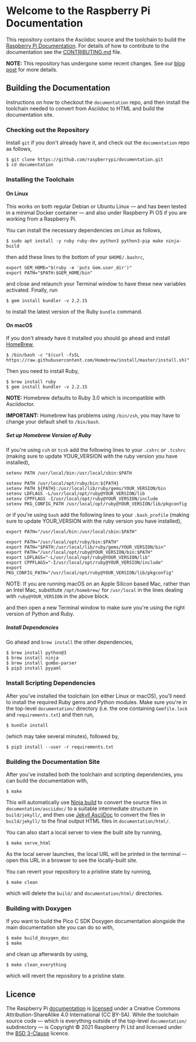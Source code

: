 # Welcome to the Raspberry Pi Documentation

This repository contains the Asciidoc source and the toolchain to build the [Raspberry Pi Documentation](https://www.raspberrypi.com/documentation/). For details of how to contribute to the documentation see the [CONTRIBUTING.md](CONTRIBUTING.md) file.

**NOTE:** This repository has undergone some recent changes. See our [blog post](https://www.raspberrypi.com/blog/bring-on-the-documentation/) for more details.

## Building the Documentation

Instructions on how to checkout the `documentation` repo, and then install the toolchain needed to convert from Asciidoc to HTML and build the documentation site.

### Checking out the Repository

Install `git` if you don't already have it, and check out the `documentation` repo as follows,
```
$ git clone https://github.com/raspberrypi/documentation.git
$ cd documentation
```

### Installing the Toolchain

#### On Linux

This works on both regular Debian or Ubuntu Linux — and has been tested in a minimal Docker container — and also under Raspberry Pi OS if you are working from a Raspberry Pi.

You can install the necessary dependencies on Linux as follows,

```
$ sudo apt install -y ruby ruby-dev python3 python3-pip make ninja-build
```

then add these lines to the bottom of your `$HOME/.bashrc`,
```
export GEM_HOME="$(ruby -e 'puts Gem.user_dir')"
export PATH="$PATH:$GEM_HOME/bin"
```

and close and relaunch your Terminal window to have these new variables activated. Finally, run
```
$ gem install bundler -v 2.2.15
```
to install the latest version of the Ruby `bundle` command.

#### On macOS

If you don't already have it installed you should go ahead and install [HomeBrew](https://brew.sh/), 

```
$ /bin/bash -c "$(curl -fsSL https://raw.githubusercontent.com/Homebrew/install/master/install.sh)"
```

Then you need to install Ruby,

```
$ brew install ruby
$ gem install bundler -v 2.2.15
```

**NOTE:** Homebrew defaults to Ruby 3.0 which is incompatible with Asciidoctor.

**IMPORTANT:** Homebrew has problems using `/bin/zsh`, you may have to change your default shell to `/bin/bash`.

##### Set up Homebrew Version of Ruby

If you're using `csh` or `tcsh` add the following lines to your `.cshrc` or `.tcshrc` (making sure to update YOUR_VERSION with the ruby version you have installed),

```
setenv PATH /usr/local/bin:/usr/local/sbin:$PATH

setenv PATH /usr/local/opt/ruby/bin:${PATH}
setenv PATH ${PATH}:/usr/local/lib/ruby/gems/YOUR_VERSION/bin
setenv LDFLAGS -L/usr/local/opt/ruby@YOUR_VERSION/lib
setenv CPPFLAGS -I/usr/local/opt/ruby@YOUR_VERSION/include
setenv PKG_CONFIG_PATH /usr/local/opt/ruby@YOUR_VERSION/lib/pkgconfig
```

or if you're using `bash` add the following lines to your `.bash_profile` (making sure to update YOUR_VERSION with the ruby version you have installed),

```
export PATH="/usr/local/bin:/usr/local/sbin:$PATH"

export PATH="/usr/local/opt/ruby/bin:$PATH"
export PATH="$PATH:/usr/local/lib/ruby/gems/YOUR_VERSION/bin"
export PATH="/usr/local/opt/ruby@YOUR_VERSION/bin:$PATH"
export LDFLAGS="-L/usr/local/opt/ruby@YOUR_VERSION/lib"
export CPPFLAGS="-I/usr/local/opt/ruby@YOUR_VERSION/include"
export PKG_CONFIG_PATH="/usr/local/opt/ruby@YOUR_VERSION/lib/pkgconfig"
```
NOTE: If you are running macOS on an Apple Silicon based Mac, rather than an Intel Mac, substitute `/opt/homebrew/` for `/usr/local` in the lines dealing with `ruby@YOUR_VERSION` in the above block.

and then open a new Terminal window to make sure you're using the right version of Python and Ruby.

##### Install Dependencies

Go ahead and `brew install` the other dependencies,

```
$ brew install python@3
$ brew install ninja
$ brew install gumbo-parser
$ pip3 install pyyaml
```

### Install Scripting Dependencies

After you've installed the toolchain (on either Linux or macOS), you'll need to install the required Ruby gems and Python modules. Make sure you're in the top-level `documentation/` directory (i.e. the one containing `Gemfile.lock` and `requirements.txt`) and then run,
```
$ bundle install
```
(which may take several minutes), followed by,
```
$ pip3 install --user -r requirements.txt
```

### Building the Documentation Site

After you've installed both the toolchain and scripting dependencies, you can build the documentation with,

```
$ make
```

This will automatically use [Ninja build](https://ninja-build.org/) to convert the source files in `documentation/asciidoc/` to a suitable intermediate structure in `build/jekyll/`, and then use [Jekyll AsciiDoc](https://github.com/asciidoctor/jekyll-asciidoc) to convert the files in `build/jekyll/` to the final output HTML files in `documentation/html/`.

You can also start a local server to view the built site by running,
```
$ make serve_html
```

As the local server launches, the local URL will be printed in the terminal -- open this URL in a browser to see the locally-built site.

You can revert your repository to a pristine state by running,
```
$ make clean
```
which will delete the `build/` and `documentation/html/` directories.

### Building with Doxygen

If you want to build the Pico C SDK Doxygen documentation alongside the main documentation site you can do so with,

```
$ make build_doxygen_doc
$ make
```

and clean up afterwards by using,

```
$ make clean_everything
```

which will revert the repository to a pristine state.

## Licence

The Raspberry Pi [documentation](./documentation/) is [licensed](https://github.com/raspberrypi/documentation/blob/develop/LICENSE.md) under a Creative Commons Attribution-ShareAlike 4.0 International (CC BY-SA). While the toolchain source code — which is everything outside of the top-level `documentation/` subdirectory — is Copyright © 2021 Raspberry Pi Ltd and licensed under the [BSD 3-Clause](https://opensource.org/licenses/BSD-3-Clause) licence.
